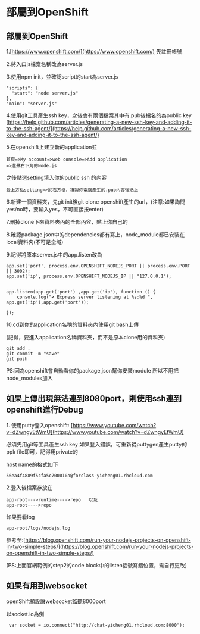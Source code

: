# 部屬到OpenShift

## 部屬到OpenShift

1.[https://www.openshift.com/](https://www.openshift.com/) 先註冊帳號

2.將入口js檔案名稱改為server.js

3.使用npm init，並確認script的start為server.js

```
"scripts": {
  "start": "node server.js"
},
"main": "server.js"
```

4.使用git工具產生ssh key，之後會有兩個檔案其中有.pub後檔名的為public key [https://help.github.com/articles/generating-a-new-ssh-key-and-adding-it-to-the-ssh-agent/](https://help.github.com/articles/generating-a-new-ssh-key-and-adding-it-to-the-ssh-agent/)

5.在openshift上建立新的application並

```
首頁=>My account=>web console=>Add application
=>選最右下角的Node.js
```

之後點選setting填入你的public ssh 的內容

```
最上方點setting=>於右方框，複製你電腦產生的.pub內容後貼上
```

6.新建一個資料夾，先git init後git clone openshift產生的url，(注意:如果詢問yes/no時，要輸入yes，不可直接按enter)

7.刪掉clone下來資料夾內的全部內容，貼上你自己的

8.確認package.json中的dependencies都有寫上，node\_module都已安裝在local資料夾(不可是全域)

9.記得將原本server.js中的app.listen改為

```
app.set('port', process.env.OPENSHIFT_NODEJS_PORT || process.env.PORT || 3002);
app.set('ip', process.env.OPENSHIFT_NODEJS_IP || "127.0.0.1");


app.listen(app.get('port') ,app.get('ip'), function () {
    console.log("✔ Express server listening at %s:%d ", app.get('ip'),app.get('port'));

});
```

10.cd到你的application名稱的資料夾內使用git bash上傳

(記得，要進入application名稱資料夾，而不是原本clone用的資料夾)

```
git add .
git commit -m "save"
git push
```

PS:因為openshift會自動看你的package.json幫你安裝module 所以不用把node\_modules加入

## 如果上傳出現無法連到8080port，則使用ssh連到openshift進行Debug

1\. 使用putty登入openshift: [https://www.youtube.com/watch?v=dZwngyEtWmU](https://www.youtube.com/watch?v=dZwngyEtWmU)

必須先用git等工具產生ssh key 如果登入錯誤，可重新從puttygen產生putty的ppk file即可，記得用private的

host name的格式如下

```
56ea4f4889f5cfa5c700010a@forclass-yicheng01.rhcloud.com
```

2.登入後檔案存放在

```
app-root--->runtime---->repo   以及
app-root---->repo
```

如果要看log

```
app-root/logs/nodejs.log
```

參考至:[https://blog.openshift.com/run-your-nodejs-projects-on-openshift-in-two-simple-steps/](https://blog.openshift.com/run-your-nodejs-projects-on-openshift-in-two-simple-steps/)

(PS:上面官網範例的step2的code block中的listen括號寫錯位置，需自行更改)

## 如果有用到websocket

openShift預設讓websocket監聽8000port

以socket.io為例

```
 var socket = io.connect("http://chat-yicheng01.rhcloud.com:8000");
```
